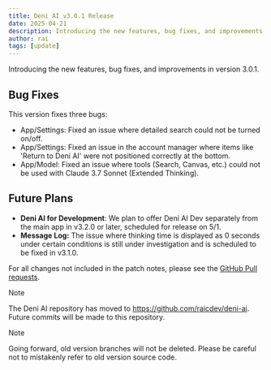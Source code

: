 ```yaml
---
title: Deni AI v3.0.1 Release
date: 2025-04-21
description: Introducing the new features, bug fixes, and improvements in version 3.0.1.
author: rai
tags: [update]
---
```


Introducing the new features, bug fixes, and improvements in version 3.0.1.

## Bug Fixes

This version fixes three bugs:

- App/Settings: Fixed an issue where detailed search could not be turned on/off.
- App/Settings: Fixed an issue in the account manager where items like 'Return to Deni AI' were not positioned correctly at the bottom.
- App/Model: Fixed an issue where tools (Search, Canvas, etc.) could not be used with Claude 3.7 Sonnet (Extended Thinking).

## Future Plans

- **Deni AI for Development**: We plan to offer Deni AI Dev separately from the main app in v3.2.0 or later, scheduled for release on 5/1.
- **Message Log:** The issue where thinking time is displayed as 0 seconds under certain conditions is still under investigation and is scheduled to be fixed in v3.1.0.

For all changes not included in the patch notes, please see the [GitHub Pull requests](https://github.com/raicdev/deni-ai/pull/30).

> [!NOTE]
> The Deni AI repository has moved to https://github.com/raicdev/deni-ai. Future commits will be made to this repository.

> [!NOTE]
> Going forward, old version branches will not be deleted. Please be careful not to mistakenly refer to old version source code.
